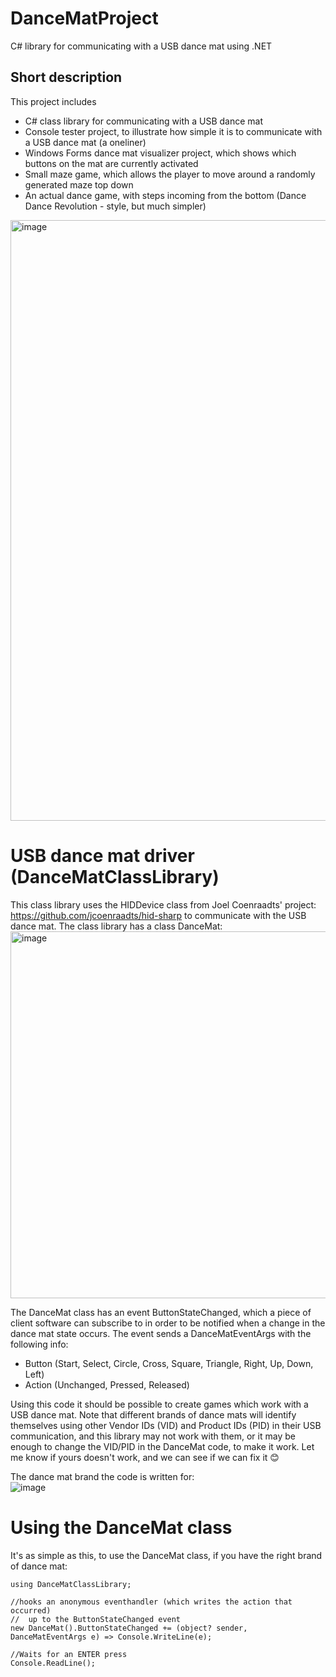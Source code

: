 # DanceMatProject
C# library for communicating with a USB dance mat using .NET

## Short description
This project includes 
 * C# class library for communicating with a USB dance mat
 * Console tester project, to illustrate how simple it is to communicate with a USB dance mat (a oneliner)
 * Windows Forms dance mat visualizer project, which shows which buttons on the mat are currently activated
 * Small maze game, which allows the player to move around a randomly generated maze top down
 * An actual dance game, with steps incoming from the bottom (Dance Dance Revolution - style, but much simpler)  

<img width="961" alt="image" src="https://user-images.githubusercontent.com/3811290/197618681-19c6fa2b-7a19-4202-b896-31174d6406e0.png">

# USB dance mat driver (DanceMatClassLibrary)
This class library uses the HIDDevice class from Joel Coenraadts' project: https://github.com/jcoenraadts/hid-sharp to communicate with the USB dance mat.
The class library has a class DanceMat:  
<img width="587" alt="image" src="https://user-images.githubusercontent.com/3811290/197620088-4eb9c20b-6afb-4644-b80b-ad1b1cddc85f.png">

The DanceMat class has an event ButtonStateChanged, which a piece of client software can subscribe to in order to be notified when a change in the dance mat state occurs.
The event sends a DanceMatEventArgs with the following info:
* Button (Start, Select, Circle, Cross, Square, Triangle, Right, Up, Down, Left)
* Action (Unchanged, Pressed, Released)

Using this code it should be possible to create games which work with a USB dance mat.
Note that different brands of dance mats will identify themselves using other Vendor IDs (VID) and Product IDs (PID) in their USB communication, and this library may not work with them, or it may be enough to change the VID/PID in the DanceMat code, to make it work. Let me know if yours doesn't work, and we can see if we can fix it 😊

The dance mat brand the code is written for:  
![image](https://user-images.githubusercontent.com/3811290/197620803-e65e9f2a-f897-4e13-83de-5b96c53ef216.png)

# Using the DanceMat class
It's as simple as this, to use the DanceMat class, if you have the right brand of dance mat:

    using DanceMatClassLibrary;
    
    //hooks an anonymous eventhandler (which writes the action that occurred)
    //  up to the ButtonStateChanged event
    new DanceMat().ButtonStateChanged += (object? sender, DanceMatEventArgs e) => Console.WriteLine(e);

    //Waits for an ENTER press
    Console.ReadLine();
